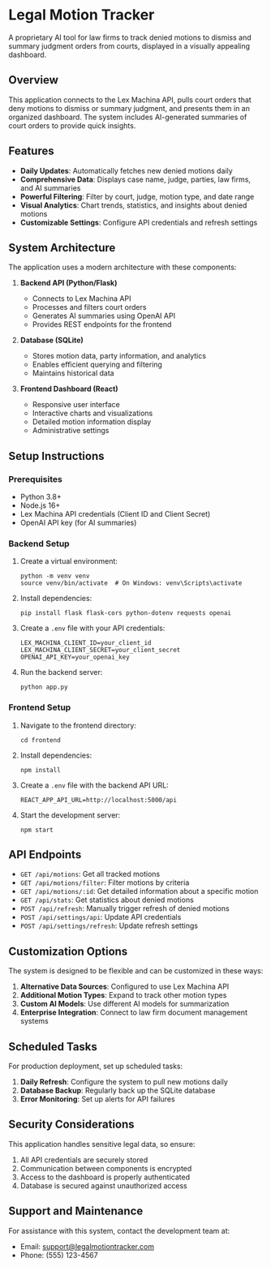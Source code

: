 # Legal Motion Tracker

A proprietary AI tool for law firms to track denied motions to dismiss and summary judgment orders from courts, displayed in a visually appealing dashboard.

## Overview

This application connects to the Lex Machina API, pulls court orders that deny motions to dismiss or summary judgment, and presents them in an organized dashboard. The system includes AI-generated summaries of court orders to provide quick insights.

## Features

- **Daily Updates**: Automatically fetches new denied motions daily
- **Comprehensive Data**: Displays case name, judge, parties, law firms, and AI summaries
- **Powerful Filtering**: Filter by court, judge, motion type, and date range
- **Visual Analytics**: Chart trends, statistics, and insights about denied motions
- **Customizable Settings**: Configure API credentials and refresh settings

## System Architecture

The application uses a modern architecture with these components:

1. **Backend API (Python/Flask)**
   - Connects to Lex Machina API
   - Processes and filters court orders
   - Generates AI summaries using OpenAI API
   - Provides REST endpoints for the frontend

2. **Database (SQLite)**
   - Stores motion data, party information, and analytics
   - Enables efficient querying and filtering
   - Maintains historical data

3. **Frontend Dashboard (React)**
   - Responsive user interface
   - Interactive charts and visualizations
   - Detailed motion information display
   - Administrative settings

## Setup Instructions

### Prerequisites

- Python 3.8+
- Node.js 16+
- Lex Machina API credentials (Client ID and Client Secret)
- OpenAI API key (for AI summaries)

### Backend Setup

1. Create a virtual environment:
   ```
   python -m venv venv
   source venv/bin/activate  # On Windows: venv\Scripts\activate
   ```

2. Install dependencies:
   ```
   pip install flask flask-cors python-dotenv requests openai
   ```

3. Create a `.env` file with your API credentials:
   ```
   LEX_MACHINA_CLIENT_ID=your_client_id
   LEX_MACHINA_CLIENT_SECRET=your_client_secret
   OPENAI_API_KEY=your_openai_key
   ```

4. Run the backend server:
   ```
   python app.py
   ```

### Frontend Setup

1. Navigate to the frontend directory:
   ```
   cd frontend
   ```

2. Install dependencies:
   ```
   npm install
   ```

3. Create a `.env` file with the backend API URL:
   ```
   REACT_APP_API_URL=http://localhost:5000/api
   ```

4. Start the development server:
   ```
   npm start
   ```

## API Endpoints

- `GET /api/motions`: Get all tracked motions
- `GET /api/motions/filter`: Filter motions by criteria
- `GET /api/motions/:id`: Get detailed information about a specific motion
- `GET /api/stats`: Get statistics about denied motions
- `POST /api/refresh`: Manually trigger refresh of denied motions
- `POST /api/settings/api`: Update API credentials
- `POST /api/settings/refresh`: Update refresh settings

## Customization Options

The system is designed to be flexible and can be customized in these ways:

1. **Alternative Data Sources**: Configured to use Lex Machina API
2. **Additional Motion Types**: Expand to track other motion types
3. **Custom AI Models**: Use different AI models for summarization
4. **Enterprise Integration**: Connect to law firm document management systems

## Scheduled Tasks

For production deployment, set up scheduled tasks:

1. **Daily Refresh**: Configure the system to pull new motions daily
2. **Database Backup**: Regularly back up the SQLite database
3. **Error Monitoring**: Set up alerts for API failures

## Security Considerations

This application handles sensitive legal data, so ensure:

1. All API credentials are securely stored
2. Communication between components is encrypted
3. Access to the dashboard is properly authenticated
4. Database is secured against unauthorized access

## Support and Maintenance

For assistance with this system, contact the development team at:
- Email: support@legalmotiontracker.com
- Phone: (555) 123-4567